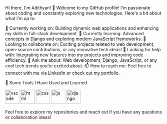 Hi there, I'm Adithyan! 👋
Welcome to my GitHub profile! I’m passionate about coding and constantly exploring new technologies. Here's a bit about what I’m up to:

🔭 Currently working on: Building dynamic web applications and enhancing my skills in full-stack development.
🌱 Currently learning: Advanced concepts in Django and exploring modern JavaScript frameworks.
👯 Looking to collaborate on: Exciting projects related to web development, open-source contributions, or any innovative tech ideas!
🤔 Looking for help with: Integrating new features into my projects and improving code efficiency.
💬 Ask me about: Web development, Django, JavaScript, or any cool tech trends you’re excited about.
📫 How to reach me: Feel free to connect with me via LinkedIn or check out my portfolio.

🚀 Some Tools I Have Used and Learned
<p align="left">
  <img src="https://cdn.jsdelivr.net/gh/devicons/devicon/icons/vscode/vscode-original.svg" alt="vscode" width="45" height="45"/>
  <img src="https://cdn.jsdelivr.net/gh/devicons/devicon@latest/icons/html5/html5-plain-wordmark.svg" alt="html" width="45" height="45" />
  <img src="https://cdn.jsdelivr.net/gh/devicons/devicon@latest/icons/css3/css3-original-wordmark.svg" alt="css" width="45" height="45" />
  <img src="https://cdn.jsdelivr.net/gh/devicons/devicon@latest/icons/javascript/javascript-plain.svg" alt="js" width="45" height="45" />
  <img src="https://cdn.jsdelivr.net/gh/devicons/devicon@latest/icons/django/django-plain-wordmark.svg" alt="django" width="45" height="45" />
</p>
Feel free to explore my repositories and reach out if you have any questions or collaboration ideas!


